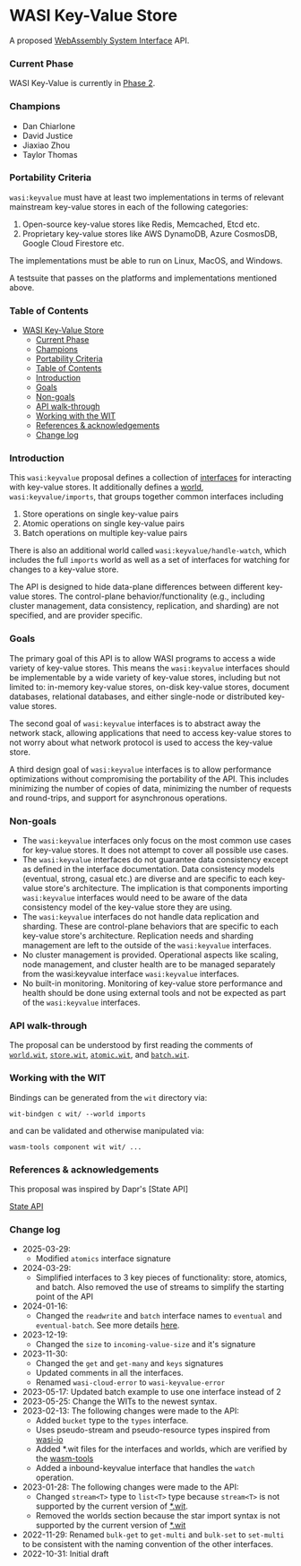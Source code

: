 # WASI Key-Value Store

A proposed [WebAssembly System Interface](https://github.com/WebAssembly/WASI) API.

### Current Phase

WASI Key-Value is currently in [Phase 2](https://github.com/WebAssembly/WASI/blob/main/Contributing.md#2-feature-description-available-wasi-subgroup).

### Champions

- Dan Chiarlone
- David Justice
- Jiaxiao Zhou
- Taylor Thomas

### Portability Criteria

`wasi:keyvalue` must have at least two implementations in terms of relevant mainstream key-value
stores in each of the following categories:

1. Open-source key-value stores like Redis, Memcached, Etcd etc.
2. Proprietary key-value stores like AWS DynamoDB, Azure CosmosDB, Google Cloud Firestore etc.

The implementations must be able to run on Linux, MacOS, and Windows.

A testsuite that passes on the platforms and implementations mentioned above.

### Table of Contents

- [WASI Key-Value Store](#wasi-key-value-store)
    - [Current Phase](#current-phase)
    - [Champions](#champions)
    - [Portability Criteria](#portability-criteria)
    - [Table of Contents](#table-of-contents)
    - [Introduction](#introduction)
    - [Goals](#goals)
    - [Non-goals](#non-goals)
    - [API walk-through](#api-walk-through)
    - [Working with the WIT](#working-with-the-wit)
    - [References \& acknowledgements](#references--acknowledgements)
    - [Change log](#change-log)

### Introduction

This `wasi:keyvalue` proposal defines a collection of [interfaces](/wit) for interacting with
key-value stores. It additionally defines a [world](/wit/world.wit), `wasi:keyvalue/imports`, that
groups together common interfaces including

1. Store operations on single key-value pairs
2. Atomic operations on single key-value pairs
3. Batch operations on multiple key-value pairs

There is also an additional world called `wasi:keyvalue/handle-watch`, which includes the full
`imports` world as well as a set of interfaces for watching for changes to a key-value store.

The API is designed to hide data-plane differences between different key-value stores. The
control-plane behavior/functionality (e.g., including cluster management, data consistency,
replication, and sharding) are not specified, and are provider specific.

[Interfaces]:
    https://github.com/WebAssembly/component-model/blob/main/design/mvp/WIT.md#wit-interfaces
[World]: https://github.com/WebAssembly/component-model/blob/main/design/mvp/WIT.md#wit-worlds

### Goals

The primary goal of this API is to allow WASI programs to access a wide variety of key-value stores.
This means the `wasi:keyvalue` interfaces should be implementable by a wide variety of key-value
stores, including but not limited to: in-memory key-value stores, on-disk key-value stores, document
databases, relational databases, and either single-node or distributed key-value stores.

The second goal of `wasi:keyvalue` interfaces is to abstract away the network stack, allowing
applications that need to access key-value stores to not worry about what network protocol is used
to access the key-value store.

A third design goal of `wasi:keyvalue` interfaces is to allow performance optimizations without
compromising the portability of the API. This includes minimizing the number of copies of data,
minimizing the number of requests and round-trips, and support for asynchronous operations.

### Non-goals

- The `wasi:keyvalue` interfaces only focus on the most common use cases for key-value stores. It
  does not attempt to cover all possible use cases.
- The `wasi:keyvalue` interfaces do not guarantee data consistency except as defined in the
  interface documentation. Data consistency models (eventual, strong, casual etc.) are diverse and
  are specific to each key-value store's architecture. The implication is that components importing
  `wasi:keyvalue` interfaces would need to be aware of the data consistency model of the key-value
  store they are using.
- The `wasi:keyvalue` interfaces do not handle data replication and sharding. These are
  control-plane behaviors that are specific to each key-value store's architecture. Replication
  needs and sharding management are left to the outside of the `wasi:keyvalue` interfaces.
- No cluster management is provided. Operational aspects like scaling, node management, and cluster
  health are to be managed separately from the wasi:keyvalue interface `wasi:keyvalue` interfaces.
- No built-in monitoring. Monitoring of key-value store performance and health should be done using
  external tools and not be expected as part of the `wasi:keyvalue` interfaces.

### API walk-through

The proposal can be understood by first reading the comments of [`world.wit`](./wit/world.wit),
[`store.wit`](./wit/store.wit), [`atomic.wit`](./wit/atomic.wit), and
[`batch.wit`](./wit/batch.wit).

### Working with the WIT

Bindings can be generated from the `wit` directory via:

```
wit-bindgen c wit/ --world imports
```

and can be validated and otherwise manipulated via:

```
wasm-tools component wit wit/ ...
```

### References & acknowledgements

This proposal was inspired by Dapr's [State API]

[State API](https://docs.dapr.io/developing-applications/building-blocks/state-management/)

### Change log
- 2025-03-29:
  - Modified `atomics` interface signature
- 2024-03-29:
  - Simplified interfaces to 3 key pieces of functionality: store, atomics, and batch. Also removed
    the use of streams to simplify the starting point of the API
- 2024-01-16:
  - Changed the `readwrite` and `batch` interface names to `eventual` and `eventual-batch`. See more
    details [here](https://github.com/WebAssembly/wasi-keyvalue/pull/30#discussion_r1442282650).
- 2023-12-19:
  - Changed the `size` to `incoming-value-size` and it's signature
- 2023-11-30:
  - Changed the `get` and `get-many` and `keys` signatures
  - Updated comments in all the interfaces.
  - Renamed `wasi-cloud-error` to `wasi-keyvalue-error`
- 2023-05-17: Updated batch example to use one interface instead of 2
- 2023-05-25: Change the WITs to the newest syntax.
- 2023-02-13: The following changes were made to the API:
  - Added `bucket` type to the `types` interface.
  - Uses pseudo-stream and pseudo-resource types inspired from [wasi-io
    ](https://github.com/WebAssembly/wasi-io)
  - Added \*.wit files for the interfaces and worlds, which are verified by the
    [wasm-tools](https://github.com/bytecodealliance/wasm-tools)
  - Added a inbound-keyvalue interface that handles the `watch` operation.
- 2023-01-28: The following changes were made to the API:
  - Changed `stream<T>` type to `list<T>` type because `stream<T>` is not supported by the current
    version of [\*.wit](https://github.com/WebAssembly/component-model/blob/main/design/mvp/WIT.md).
  - Removed the worlds section because the star import syntax is not supported by the current
    version of [\*.wit](https://github.com/WebAssembly/component-model/blob/main/design/mvp/WIT.md)
- 2022-11-29: Renamed `bulk-get` to `get-multi` and `bulk-set` to `set-multi` to be consistent with
  the naming convention of the other interfaces.
- 2022-10-31: Initial draft
